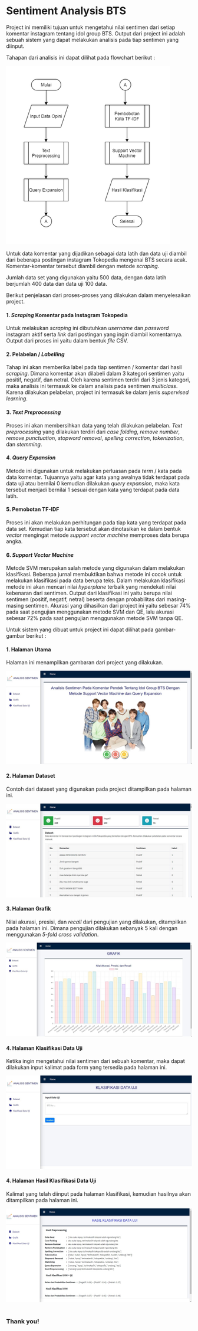 # Sentiment Analysis BTS

Project ini memiliki tujuan untuk mengetahui nilai sentimen dari setiap komentar instagram tentang idol group BTS. Output dari project ini adalah sebuah sistem yang dapat melakukan analisis pada tiap sentimen yang diinput.  

Tahapan dari analisis ini dapat dilihat pada flowchart berikut : 

![Gambar](proses.png "Flowchart proses analisis")

Untuk data komentar yang dijadikan sebagai data latih dan data uji diambil dari beberapa postingan instagram Tokopedia mengenai BTS secara acak. Komentar-komentar tersebut diambil dengan metode _scraping_.

Jumlah data set yang digunakan yaitu 500 data, dengan data latih berjumlah 400 data dan data uji 100 data. 

Berikut penjelasan dari proses-proses yang dilakukan dalam menyelesaikan project.

#### 1. _Scraping_ Komentar pada Instagram Tokopedia
Untuk melakukan _scraping_ ini dibutuhkan _username_ dan _password_ instagram aktif serta _link_ dari postingan yang ingin diambil komentarnya. Output dari proses ini yaitu dalam bentuk _file_ CSV.

#### 2. Pelabelan / _Labelling_
Tahap ini akan memberika label pada tiap sentimen / komentar dari hasil _scraping_. Dimana komentar akan dilabeli dalam 3 kategori sentimen yaitu positif, negatif, dan netral. Oleh karena sentimen terdiri dari 3 jenis kategori, maka analisis ini termasuk ke dalam analisis pada sentimen _multiclass_. Karena dilakukan pelabelan, project ini termasuk ke dalam jenis _supervised learning_.

#### 3. _Text Preprocessing_
Proses ini akan membersihkan data yang telah dilakukan pelabelan. _Text preprocessing_ yang dilakukan terdiri dari _case folding_, _remove number_, _remove punctuation_, _stopword removal_, _spelling correction_, _tokenization_, dan _stemming_. 

#### 4. _Query Expansion_
Metode ini digunakan untuk melakukan perluasan pada _term_ / kata pada data komentar. Tujuannya yaitu agar kata yang awalnya tidak terdapat pada data uji atau bernilai 0 kemudian dilakukan _query expansion_, maka kata tersebut menjadi bernilai 1 sesuai dengan kata yang terdapat pada data latih.

#### 5. Pemobotan TF-IDF
Proses ini akan melakukan perhitungan pada tiap kata yang terdapat pada data set. Kemudian tiap kata tersebut akan dinotasikan ke dalam bentuk _vector_ mengingat metode _support vector machine_ memproses data berupa angka.

#### 6. _Support Vector Machine_
Metode SVM merupakan salah metode yang digunakan dalam melakukan klasifikasi. Beberapa jurnal membuktikan bahwa metode ini cocok untuk melakukan klasifikasi pada data berupa teks. Dalam melakukan klasifikasi metode ini akan mencari nilai _hyperplane_ terbaik yang mendekati nilai kebenaran dari sentimen. Output dari klasifikasi ini yaitu berupa nilai sentimen (positif, negatif, netral) beserta dengan probabilitas dari masing-masing sentimen. Akurasi yang dihasilkan dari project ini yaitu sebesar 74% pada saat pengujian menggunakan metode SVM dan QE, lalu akurasi sebesar 72% pada saat pengujian menggunakan metode SVM tanpa QE. 

Untuk sistem yang dibuat untuk project ini dapat dilihat pada gambar-gambar berikut :

#### 1. Halaman Utama
Halaman ini menampilkan gambaran dari project yang dilakukan.

![Halaman Utama](halaman_utama.jpg "Gambar Halaman Utama")

#### 2. Halaman Dataset
Contoh dari dataset yang digunakan pada project ditampilkan pada halaman ini.

![Halaman Dataset](halaman_dataset.jpg "Gambar Halaman Dataset")

#### 3. Halaman Grafik
Nilai akurasi, presisi, dan _recall_ dari pengujian yang dilakukan, ditampilkan pada halaman ini. Dimana pengujian dilakukan sebanyak 5 kali dengan menggunakan _5-fold cross validation_.

![Halaman Grafik](halaman_grafik.jpg "Gambar Halaman Grafik")

#### 4. Halaman Klasifikasi Data Uji
Ketika ingin mengetahui nilai sentimen dari sebuah komentar, maka dapat dilakukan input kalimat pada form yang tersedia pada halaman ini.

![Halaman Klasifikasi](halaman_klasifikasi.jpg "Gambar Halaman Klasifikasi Data Uji")

#### 4. Halaman Hasil Klasifikasi Data Uji
Kalimat yang telah diinput pada halaman klasifikasi, kemudian hasilnya akan ditampilkan pada halaman ini.

![Halaman Hasil Klasifikasi](halaman_hasil_klasifikasi.jpg "Gambar Halaman Hasil Klasifikasi")



# 
### Thank you!
